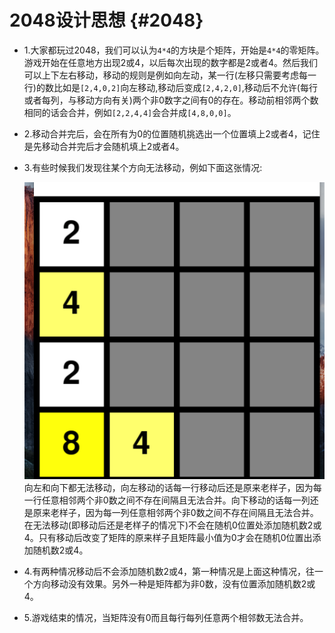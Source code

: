# **2048设计思想** {#2048}

* 1.大家都玩过2048，我们可以认为`4*4`的方块是个矩阵，开始是`4*4`的零矩阵。游戏开始在任意地方出现2或4，以后每次出现的数字都是2或者4。然后我们可以上下左右移动，移动的规则是例如向左动，某一行\(左移只需要考虑每一行\)的数比如是`[2,4,0,2]`向左移动,移动后变成`[2,4,2,0]`,移动后不允许\(每行或者每列，与移动方向有关\)两个非0数字之间有0的存在。移动前相邻两个数相同的话会合并，例如`[2,2,4,4]`会合并成`[4,8,0,0]`。

* 2.移动合并完后，会在所有为0的位置随机挑选出一个位置填上2或者4，记住是先移动合并完后才会随机填上2或者4。

* 3.有些时候我们发现往某个方向无法移动，例如下面这张情况:

  ![](/assets/example.png)
  向左和向下都无法移动，向左移动的话每一行移动后还是原来老样子，因为每一行任意相邻两个非0数之间不存在间隔且无法合并。向下移动的话每一列还是原来老样子，因为每一列任意相邻两个非0数之间不存在间隔且无法合并。在无法移动\(即移动后还是老样子的情况下\)不会在随机0位置处添加随机数2或4。只有移动后改变了矩阵的原来样子且矩阵最小值为0才会在随机0位置出添加随机数2或4。

* 4.有两种情况移动后不会添加随机数2或4，第一种情况是上面这种情况，往一个方向移动没有效果。另外一种是矩阵都为非0数，没有位置添加随机数2或4。

* 5.游戏结束的情况，当矩阵没有0而且每行每列任意两个相邻数无法合并。


